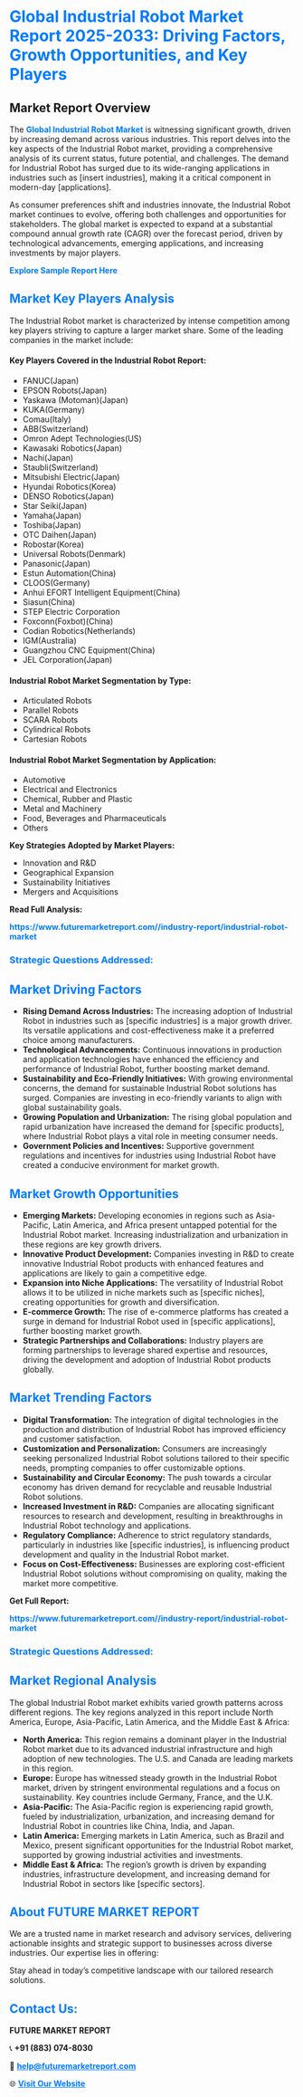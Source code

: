 <h1 style="color: #007BFF;">Global Industrial Robot Market Report 2025-2033: Driving Factors, Growth Opportunities, and Key Players</h1>

<section id="overview">
<h2>Market Report Overview</h2>
<p>The <a href="https://www.futuremarketreport.com//industry-report/industrial-robot-market" style="color: #007BFF; text-decoration: none;"><strong>Global Industrial Robot Market</strong></a> is witnessing significant growth, driven by increasing demand across various industries. This report delves into the key aspects of the Industrial Robot market, providing a comprehensive analysis of its current status, future potential, and challenges. The demand for Industrial Robot has surged due to its wide-ranging applications in industries such as [insert industries], making it a critical component in modern-day [applications].</p>
<p>As consumer preferences shift and industries innovate, the Industrial Robot market continues to evolve, offering both challenges and opportunities for stakeholders. The global market is expected to expand at a substantial compound annual growth rate (CAGR) over the forecast period, driven by technological advancements, emerging applications, and increasing investments by major players.</p>
</section>

<section id="overview">
<p><a href="https://www.futuremarketreport.com//request-sample/reportId=75268" style="color: #007BFF; text-decoration: none;"><strong>Explore Sample Report Here</strong></a></p>
</section>

<section id="key-players">
<h2 style="color: #007BFF;">Market Key Players Analysis</h2>
<p>The Industrial Robot market is characterized by intense competition among key players striving to capture a larger market share. Some of the leading companies in the market include:</p>
<h4>Key Players Covered in the Industrial Robot Report:</h4>
<ul><li>FANUC(Japan)</li><li>EPSON Robots(Japan)</li><li>Yaskawa (Motoman)(Japan)</li><li>KUKA(Germany)</li><li>Comau(Italy)</li><li>ABB(Switzerland)</li><li>Omron Adept Technologies(US)</li><li>Kawasaki Robotics(Japan)</li><li>Nachi(Japan)</li><li>Staubli(Switzerland)</li><li>Mitsubishi Electric(Japan)</li><li>Hyundai Robotics(Korea)</li><li>DENSO Robotics(Japan)</li><li>Star Seiki(Japan)</li><li>Yamaha(Japan)</li><li>Toshiba(Japan)</li><li>OTC Daihen(Japan)</li><li>Robostar(Korea)</li><li>Universal Robots(Denmark)</li><li>Panasonic(Japan)</li><li>Estun Automation(China)</li><li>CLOOS(Germany)</li><li>Anhui EFORT Intelligent Equipment(China)</li><li>Siasun(China)</li><li>STEP Electric Corporation</li><li>Foxconn(Foxbot)(China)</li><li>Codian Robotics(Netherlands)</li><li>IGM(Australia)</li><li>Guangzhou CNC Equipment(China)</li><li>JEL Corporation(Japan)</li></ul>
<h4>Industrial Robot Market Segmentation by Type:</h4>
<ul><li>Articulated Robots</li><li>Parallel Robots</li><li>SCARA Robots</li><li>Cylindrical Robots</li><li>Cartesian Robots</li></ul>

<h4>Industrial Robot Market Segmentation by Application:</h4>
<ul><li>Automotive</li><li>Electrical and Electronics</li><li>Chemical, Rubber and Plastic</li><li>Metal and Machinery</li><li>Food, Beverages and Pharmaceuticals</li><li>Others</li></ul>
<p><strong>Key Strategies Adopted by Market Players:</strong></p>
<ul>
<li>Innovation and R&D</li>
<li>Geographical Expansion</li>
<li>Sustainability Initiatives</li>
<li>Mergers and Acquisitions</li>
</ul>
</section>

<section>
<p><strong>Read Full Analysis: </strong></p><a href="https://www.futuremarketreport.com//industry-report/industrial-robot-market" style="color: #007BFF; text-decoration: none;"><strong>https://www.futuremarketreport.com//industry-report/industrial-robot-market</strong></a>
<h3 style="color: #007BFF;">Strategic Questions Addressed:</h3>
</section>

<section id="driving-factors">
<h2 style="color: #007BFF;">Market Driving Factors</h2>
<ul>
<li><strong>Rising Demand Across Industries:</strong> The increasing adoption of Industrial Robot in industries such as [specific industries] is a major growth driver. Its versatile applications and cost-effectiveness make it a preferred choice among manufacturers.</li>
<li><strong>Technological Advancements:</strong> Continuous innovations in production and application technologies have enhanced the efficiency and performance of Industrial Robot, further boosting market demand.</li>
<li><strong>Sustainability and Eco-Friendly Initiatives:</strong> With growing environmental concerns, the demand for sustainable Industrial Robot solutions has surged. Companies are investing in eco-friendly variants to align with global sustainability goals.</li>
<li><strong>Growing Population and Urbanization:</strong> The rising global population and rapid urbanization have increased the demand for [specific products], where Industrial Robot plays a vital role in meeting consumer needs.</li>
<li><strong>Government Policies and Incentives:</strong> Supportive government regulations and incentives for industries using Industrial Robot have created a conducive environment for market growth.</li>
</ul>
</section>

<section id="growth-opportunities">
<h2 style="color: #007BFF;">Market Growth Opportunities</h2>
<ul>
<li><strong>Emerging Markets:</strong> Developing economies in regions such as Asia-Pacific, Latin America, and Africa present untapped potential for the Industrial Robot market. Increasing industrialization and urbanization in these regions are key growth drivers.</li>
<li><strong>Innovative Product Development:</strong> Companies investing in R&D to create innovative Industrial Robot products with enhanced features and applications are likely to gain a competitive edge.</li>
<li><strong>Expansion into Niche Applications:</strong> The versatility of Industrial Robot allows it to be utilized in niche markets such as [specific niches], creating opportunities for growth and diversification.</li>
<li><strong>E-commerce Growth:</strong> The rise of e-commerce platforms has created a surge in demand for Industrial Robot used in [specific applications], further boosting market growth.</li>
<li><strong>Strategic Partnerships and Collaborations:</strong> Industry players are forming partnerships to leverage shared expertise and resources, driving the development and adoption of Industrial Robot products globally.</li>
</ul>
</section>

<section id="trending-factors">
<h2 style="color: #007BFF;">Market Trending Factors</h2>
<ul>
<li><strong>Digital Transformation:</strong> The integration of digital technologies in the production and distribution of Industrial Robot has improved efficiency and customer satisfaction.</li>
<li><strong>Customization and Personalization:</strong> Consumers are increasingly seeking personalized Industrial Robot solutions tailored to their specific needs, prompting companies to offer customizable options.</li>
<li><strong>Sustainability and Circular Economy:</strong> The push towards a circular economy has driven demand for recyclable and reusable Industrial Robot solutions.</li>
<li><strong>Increased Investment in R&D:</strong> Companies are allocating significant resources to research and development, resulting in breakthroughs in Industrial Robot technology and applications.</li>
<li><strong>Regulatory Compliance:</strong> Adherence to strict regulatory standards, particularly in industries like [specific industries], is influencing product development and quality in the Industrial Robot market.</li>
<li><strong>Focus on Cost-Effectiveness:</strong> Businesses are exploring cost-efficient Industrial Robot solutions without compromising on quality, making the market more competitive.</li>
</ul>
</section>

<section>
<p><strong>Get Full Report: </strong></p><a href="https://www.futuremarketreport.com//industry-report/industrial-robot-market" style="color: #007BFF; text-decoration: none;"><strong>https://www.futuremarketreport.com//industry-report/industrial-robot-market</strong></a>
<h3 style="color: #007BFF;">Strategic Questions Addressed:</h3>
</section>


<section id="regional-analysis">
<h2 style="color: #007BFF;">Market Regional Analysis</h2>
<p>The global Industrial Robot market exhibits varied growth patterns across different regions. The key regions analyzed in this report include North America, Europe, Asia-Pacific, Latin America, and the Middle East & Africa:</p>
<ul>
<li><strong>North America:</strong> This region remains a dominant player in the Industrial Robot market due to its advanced industrial infrastructure and high adoption of new technologies. The U.S. and Canada are leading markets in this region.</li>
<li><strong>Europe:</strong> Europe has witnessed steady growth in the Industrial Robot market, driven by stringent environmental regulations and a focus on sustainability. Key countries include Germany, France, and the U.K.</li>
<li><strong>Asia-Pacific:</strong> The Asia-Pacific region is experiencing rapid growth, fueled by industrialization, urbanization, and increasing demand for Industrial Robot in countries like China, India, and Japan.</li>
<li><strong>Latin America:</strong> Emerging markets in Latin America, such as Brazil and Mexico, present significant opportunities for the Industrial Robot market, supported by growing industrial activities and investments.</li>
<li><strong>Middle East & Africa:</strong> The region’s growth is driven by expanding industries, infrastructure development, and increasing demand for Industrial Robot in sectors like [specific sectors].</li>
</ul>
</section>

<footer>
<h2 style="color: #007BFF;">About FUTURE MARKET REPORT</h2>
<p>We are a trusted name in market research and advisory services, delivering actionable insights and strategic support to businesses across diverse industries. Our expertise lies in offering:</p>

<p>Stay ahead in today’s competitive landscape with our tailored research solutions.</p>

<h2 style="color: #007BFF;">Contact Us:</h2>
<p><strong>FUTURE MARKET REPORT</strong></p>
<p>📞 <strong>+91 (883) 074-8030</strong></p>
<p>📧 <strong><a href="mailto:help@futuremarketreport.com" style="color: #007BFF;">help@futuremarketreport.com</a></strong></p>
<p>🌐 <strong><a href="https://www.futuremarketreport.com/" style="color: #007BFF;">Visit Our Website</a></strong></p>
</footer>